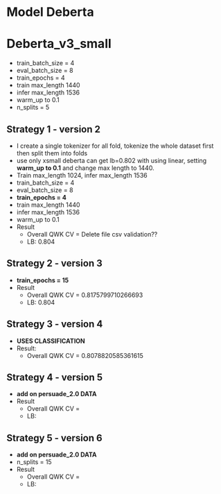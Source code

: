 # Model Deberta

# Deberta_v3_small

+ train_batch_size = 4
+ eval_batch_size = 8
+ train_epochs = 4
+ train max_length 1440
+ infer max_length 1536
+ warm_up to 0.1
+ n_splits = 5

## Strategy 1 - version 2
+  I create a single tokenizer for all fold, tokenize the whole dataset first then split them into folds
+ use only xsmall deberta can get lb=0.802 with using linear, setting **warm_up to 0.1** and change max length to 1440.
+ Train max_length 1024, infer max_length 1536
+ train_batch_size = 4
+ eval_batch_size = 8
+ **train_epochs = 4**
+ train max_length 1440
+ infer max_length 1536
+ warm_up to 0.1
+ Result
  + Overall QWK CV = Delete file csv validation??
  + LB: 0.804

## Strategy 2 - version 3
+ **train_epochs = 15**
+ Result
  + Overall QWK CV = 0.8175799710266693
  + LB: 0.804
  
## Strategy 3 - version 4
+ **USES CLASSIFICATION**
+ Result:
  + Overall QWK CV = 0.8078820585361615


## Strategy 4 - version 5
+ **add on persuade_2.0 DATA**
+ Result
  + Overall QWK CV = 
  + LB: 

## Strategy 5 - version 6
+ **add on persuade_2.0 DATA**
+ n_splits = 15
+ Result
  + Overall QWK CV = 
  + LB: 

